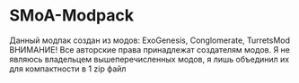 # SMoA-Modpack
Данный модпак создан из модов: ExoGenesis, Conglomerate, TurretsMod
ВНИМАНИЕ! Все авторские права принадлежат создателям модов. Я не являюсь владельцем вышеперечисленных модов, я лишь объединил их для компактности в 1 zip файл

